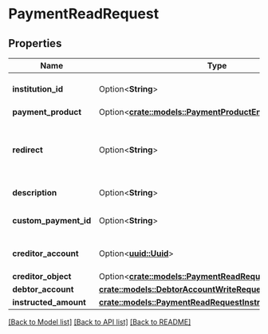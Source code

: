 # PaymentReadRequest

## Properties

Name | Type | Description | Notes
------------ | ------------- | ------------- | -------------
**institution_id** | Option<**String**> | Institution ID for Payment | [optional][default to SWEDBANK_SANDBOX_SANDLV22]
**payment_product** | Option<[**crate::models::PaymentProductEnum**](PaymentProductEnum.md)> |  | [optional][default to Isct]
**redirect** | Option<**String**> | Redirect URL to your application after payment is done | 
**description** | Option<**String**> | Payment description | [optional][default to GOCARDLESS]
**custom_payment_id** | Option<**String**> | Payment Custom Payment ID | [optional]
**creditor_account** | Option<[**uuid::Uuid**](uuid::Uuid.md)> | Registered creditor account | [optional]
**creditor_object** | Option<[**crate::models::PaymentReadRequestCreditorObject**](PaymentReadRequest_creditor_object.md)> |  | [optional]
**debtor_account** | [**crate::models::DebtorAccountWriteRequest**](DebtorAccountWriteRequest.md) |  | 
**instructed_amount** | [**crate::models::PaymentReadRequestInstructedAmount**](PaymentReadRequest_instructed_amount.md) |  | 

[[Back to Model list]](../README.md#documentation-for-models) [[Back to API list]](../README.md#documentation-for-api-endpoints) [[Back to README]](../README.md)


